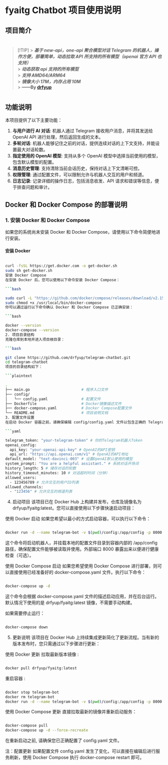 # fyaitg Chatbot 项目使用说明

## 项目简介

#

> [!TIP] > **_基于 new-api，one-api 聚合模型对话 Telegram 的机器人，操作方便，部署简单，动态拉取 API 所支持的所有模型（openai 官方 API 也支持）_** <br> > **_动态获取 api 支持的所有模型_** <br> > **_支持 AMD64/ARM64_** <br> > **_镜像大小 17M，内存占用 10M_** <br> > **——By [drfyup](https://hstz.com)**

#

## 功能说明

本项目提供了以下主要功能：

1. **与用户进行 AI 对话**: 机器人通过 Telegram 接收用户消息，并将其发送给 OpenAI API 进行处理，然后返回生成的文本。
2. **多轮对话**: 机器人能够记住之前的对话，提供连续对话的上下文支持，并能设置最大对话轮数。
3. **指定使用的 OpenAI 模型**: 支持从多个 OpenAI 模型中选择当前使用的模型，包含默认模型的配置。
4. **消息历史管理**: 支持清除当前会话历史，保持对话上下文清晰可控。
5. **权限管理**: 通过配置文件，可以限制允许与机器人交互的用户和频道。
6. **日志记录**: 记录详细的操作日志，包括消息收发、API 请求和错误等信息，便于排查问题和审计。

## Docker 和 Docker Compose 的部署说明

### 1. 安装 Docker 和 Docker Compose

如果您的系统尚未安装 Docker 和 Docker Compose，请使用以下命令简便地进行安装。

#### 安装 Docker

````bash

curl -fsSL https://get.docker.com -o get-docker.sh
sudo sh get-docker.sh
安装 Docker Compose
在安装 Docker 后，您可以使用以下命令安装 Docker Compose：

```bash

sudo curl -L "https://github.com/docker/compose/releases/download/v2.15.0/docker-compose-$(uname -s)-$(uname -m)" -o /usr/local/bin/docker-compose
sudo chmod +x /usr/local/bin/docker-compose
你可以通过运行以下命令确认 Docker 和 Docker Compose 已正确安装：

```bash

docker --version
docker-compose --version
2. 项目目录结构
克隆仓库到本地并进入项目根目录：

```bash

git clone https://github.com/drfyup/telegram-chatbot.git
cd telegram-chatbot
项目的目录结构如下：

```plaintext

.
├── main.go                       # 程序入口文件
├── config/
│   └── config.yaml               # 配置文件
├── Dockerfile                    # Docker镜像描述文件
├── docker-compose.yaml           # Docker Compose配置文件
└── README.md                     # 项目说明文档
3. 配置文件设置
在启动 Docker 容器之前，请确保编辑 config/config.yaml 文件以包含正确的 Telegram Token 和 OpenAI 的 API Key，并根据需要配置其他参数。示例如下：

```yaml

telegram_token: "your-telegram-token" # 你的Telegram机器人Token
openai_config:
  api_key: "your-openai-api-key" # OpenAI的API密钥
  api_url: "https://api.openai.com/v1" # OpenAI的API地址
default_model: "text-davinci-003" # 设置OpenAI默认使用的模型
system_prompt: "You are a helpful assistant." # 系统对话开场词
history_length: 5 # 储存对话的轮数
history_timeout_minutes: 10 # 对话超时时间（分钟）
allowed_users:
  - 123456789 # 允许交互的用户ID列表
allowed_channels:
  - "123456" # 允许交互的频道列表
````

4. 启动项目
   该项目已在 Docker Hub 上构建并发布，仓库及镜像名为 drfyup/fyaitg:latest。您可以直接使用以下步骤快速启动项目：

使用 Docker 启动
如果您希望以最小的方式启动容器，可以执行以下命令：

```bash

docker run -d --name telegram-bot -v $(pwd)/config:/app/config -p 8000:8000 drfyup/fyaitg:latest
```

这个命令将启动机器人，并挂载本地的配置文件目录到容器内部的 /app/config 路径，确保配置文件能够被读取并使用。外部端口 8000 暴露出来以便进行健康检查（可选）。

使用 Docker Compose 启动
如果您希望使用 Docker Compose 进行部署，则可以直接使用已经准备好的 docker-compose.yaml 文件。执行以下命令：

```bash

docker-compose up -d
```

这个命令会根据 docker-compose.yaml 文件的描述启动应用，并在后台运行。默认情况下使用的是 drfyup/fyaitg:latest 镜像，不需要手动构建。

如果需要停止运行：

```bash

docker-compose down
```

5. 更新说明
   该项目在 Docker Hub 上持续集成更新简化了更新流程。当有新的版本发布时，您只需通过以下步骤进行更新：

使用 Docker 更新
拉取最新版本镜像 :

```bash

docker pull drfyup/fyaitg:latest
```

重启容器 :

```bash

docker stop telegram-bot
docker rm telegram-bot
docker run -d --name telegram-bot -v $(pwd)/config:/app/config -p 8000:8000 drfyup/fyaitg:latest
```

使用 Docker Compose 更新
直接拉取最新的镜像并重新启动服务：

```bash

docker-compose pull
docker-compose up -d --force-recreate
```

在重新启动之前, 请确保您已正确配置了 config.yaml 文件。

注：配置更新
如果配置文件 config.yaml 发生了变化，可以直接在编辑后进行服务刷新，使用 Docker Compose 执行 docker-compose restart 即可。
